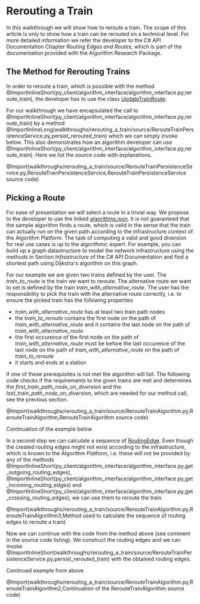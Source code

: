 
# Rerouting a Train

In this walkthrough we will show how to reroute a train. The scope of this article is only to show how a train can be rerouted on a technical level.
For more detailed information we refer the developer to the C# API Documentation Chapter _Routing Edges and Routes_, which is part of the documentation provided with the Algorithm Research Package.

## The Method for Rerouting Trains

In order to reroute a train, which is possible with the method @ImportInlineShort(py_client/algorithm_interface/algorithm_interface.py,reroute_train), 
the developer has to use the class [UpdateTrainRoute](@py_client_root/aidm/aidm_update_classes.py).

For our walkthrough we have encapsulated the call to @ImportInlineShort(py_client/algorithm_interface/algorithm_interface.py,reroute_train) by a method 
@ImportInlineLong(walkthroughs/rerouting_a_train/source/RerouteTrainPersistenceService.py,persist_rerouted_train)
which we can simply invoke below. This also demonstrates how an algorithm developer can use @ImportInlineShort(py_client/algorithm_interface/algorithm_interface.py,reroute_train).
Here we list the source code with explanations.

@Import(walkthroughs/rerouting_a_train/source/RerouteTrainPersistenceService.py,RerouteTrainPersistenceService,RerouteTrainPersistenceService source code)

## Picking a Route

For ease of presentation we will select a route in a trivial way. We propose to the developer to use the linked [algorithms.json](../source/algorithms.json). It is not guaranteed that the sample algorithm finds a route, which is valid in the sense that the train can actually run on the given path 
according to the infrastructure context of the Algorithm Platform. The task of computing a valid and good diversion for real use cases is up to the algorithmic expert. For example, you can build up a 
graph datastructure to model the network infrastructure using the methods in Section _Infrastructure_ of the C# API Documentation and find a shortest path using Dijkstra's algorithm on this graph. 

For our example we are given two trains defined by the user. The _train_to_route_ is the train we want to reroute. The alternative route we want to set is defined by the train _train_with_alternative_route_. The user has the responsibility to pick the train with
the alternative route correctly, i.e. to ensure the picked train has the following properties 
* _train_with_alternative_route_ has at least two train path nodes
* the _train_to_reroute_ contains the first node on the path of _train_with_alternative_route_ and it contains the last node on the path of _train_with_alternative_route_
* the first occurence of the first node on the path of _train_with_alternative_route_ must be before the last occurence of the last node on the path of _train_with_alternative_route_ on the path of _train_to_reroute_
* it starts and ends at a station

If one of these prerequisites is not met the algorithm will fail. The following code checks if the requirements to the given trains are met and determines the _first_train_path_node_on_diversion_ and the _last_train_path_node_on_diversion_, which are needed for 
our method call, see the previous section.

@Import(walkthroughs/rerouting_a_train/source/RerouteTrainAlgorithm.py,RerouteTrainAlgorithm,RerouteTrainAlgorithm source code)

Continuation of the example below


In a second step we can calculate a sequence of [RoutingEdge](@py_client_root/aidm/aidm_routing_edge_classes.py). Even though the created routing edges might not exist according to the infrastructure, which is known to 
the Algorithm Platform, i.e. these will not be provided by any of the methods @ImportInlineShort(py_client/algorithm_interface/algorithm_interface.py,get_outgoing_routing_edges), 
@ImportInlineShort(py_client/algorithm_interface/algorithm_interface.py,get_incoming_routing_edges) and 
@ImportInlineShort(py_client/algorithm_interface/algorithm_interface.py,get_crossing_routing_edges), we can use them to reroute the train. 

@Import(walkthroughs/rerouting_a_train/source/RerouteTrainAlgorithm.py,RerouteTrainAlgorithm3,Method used to calculate the sequence of routing edges to reroute a train)

Now we can continue with the code from the method above (see comment in the source code listing). We construct the routing edges and we can invoke @ImportInlineShort(walkthroughs/rerouting_a_train/source/RerouteTrainPersistenceService.py,persist_rerouted_train) with the obtained routing edges.

Continued example from above

@Import(walkthroughs/rerouting_a_train/source/RerouteTrainAlgorithm.py,RerouteTrainAlgorithm2,Continuation of the RerouteTrainAlgorithm source code)
